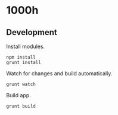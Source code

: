 1000h
=====

Development
-----------

Install modules.

```
npm install
grunt install
```

Watch for changes and build automatically.

```
grunt watch
```

Build app.

```
grunt build
```
